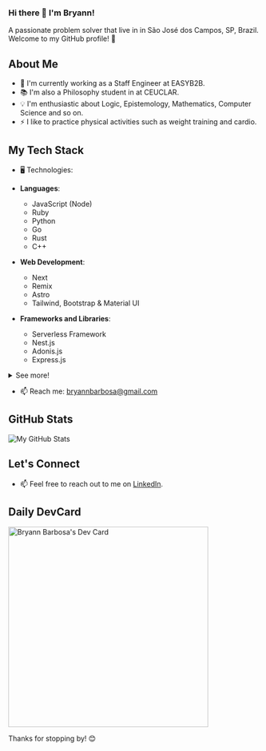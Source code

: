### Hi there 👋 I'm Bryann!

A passionate problem solver that live in in São José dos Campos, SP, Brazil. Welcome to my GitHub profile! 🚀

## About Me

- 💼 I'm currently working as a Staff Engineer at EASYB2B.
- 📚 I'm also a Philosophy student in at CEUCLAR.
- 💡 I'm enthusiastic about Logic, Epistemology, Mathematics, Computer Science and so on.
- ⚡ I like to practice physical activities such as weight training and cardio.

## My Tech Stack

- 🖥️ Technologies:

- **Languages**:
  - JavaScript (Node)
  - Ruby
  - Python
  - Go
  - Rust
  - C++

- **Web Development**:
  - Next
  - Remix
  - Astro
  - Tailwind, Bootstrap & Material UI

- **Frameworks and Libraries**:
  - Serverless Framework
  - Nest.js
  - Adonis.js
  - Express.js

<details>
<summary>See more!</summary>

- **Databases**:
  - PostgreSQL
  - MongoDB
  - Neo4j
  - Redis
  - Cassandra

- **Amazon Web Services**:
  - EC2
  - SQS (with DLQs)
  - DynamoDB
  - RDS
  - Cognito
  - Lambda Functions
  - Glue
  - AppConfig
  - Cloudfront
  - S3
  - MSK

  **Microsoft Azure**:
  - Azure Functions
  - Service Apps
  - Azure DevOps
  - Logic Apps
  - Virtual Machines

  **Google Cloud**:
  - Cloud Functions
  - FireStore
  - Pub/Sub
  - VertexIA

  **Cloud Services**:
  - MongoDB Atlas Serverless and Dedicated Clusters
  - Serverless Kafka in Upstash

- **DevOps and Tools**:
  - Kubernetes
  - Docker
  - Podman

</details>

- 📫 Reach me: bryannbarbosa@gmail.com

## GitHub Stats

![My GitHub Stats](https://github-readme-stats.vercel.app/api?username=yourusername&show_icons=true&theme=radical)

## Let's Connect

- 📫 Feel free to reach out to me on [LinkedIn](https://www.linkedin.com/in/bryannbarbosa/).
<!-- - 📝 Check out my [Blog](Link to Your Blog) for tech articles and tutorials. -->

## Daily DevCard

<a href="https://app.daily.dev/bryannbarbosa"><img src="https://api.daily.dev/devcards/551a66c80a7348398a2eb775e90c472b.png?r=w7g" width="400" alt="Bryann Barbosa's Dev Card"/></a>

Thanks for stopping by! 😊
